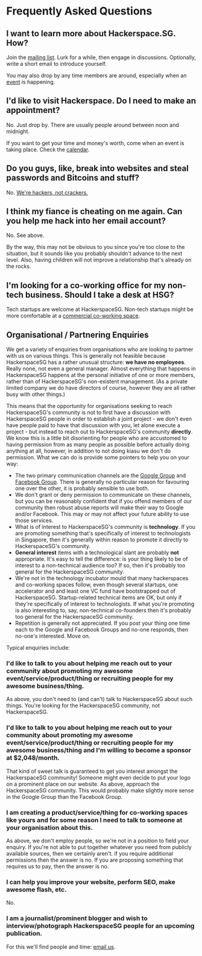 # Frequently Asked Questions

## I want to learn more about Hackerspace.SG. How?

Join the [mailing list](https://groups.google.com/forum/#!forum/hackerspacesg). Lurk for a while, then engage in discussions. Optionally, write a short email to introduce yourself.

You may also drop by any time members are around, especially when an [event](/calendar) is happening.

## I'd like to visit Hackerspace. Do I need to make an appointment?

No. Just drop by. There are usually people around between noon and midnight.

If you want to get your time and money's worth, come when an event is taking place. Check the [calendar](/calendar).

## Do you guys, like, break into websites and steal passwords and Bitcoins and stuff?

No. [We're hackers, not crackers.](http://www.techrepublic.com/blog/it-security/hacker-vs-cracker/)

## I think my fiance is cheating on me again. Can you help me hack into her email account?

No. See above.

By the way, this may not be obvious to you since you're too close to the situation, but it sounds like you probably shouldn't advance to the next level. Also, having children will not improve a relationship that's already on the rocks.

## I'm looking for a co-working office for my non-tech business. Should I take a desk at HSG?

Tech startups are welcome at HackerspaceSG. Non-tech startups might be more comfortable at a [commercial co-working space](http://e27.co/surviving-in-the-jungle-of-singapores-co-working-space/).

## Organisational / Partnering Enquiries

We get a variety of enquiries from organisations who are looking to partner with us on various things. This is generally not feasible because HackerspaceSG has a rather unusual structure: **we have no employees**. Really none, not even a general manager. Almost everything that happens in HackerspaceSG happens at the personal initiative of one or more members, rather than of HackerspaceSG's non-existent management. (As a private limited company we do have directors of course, however they are all rather busy with other things.)

This means that the opportunity for organisations seeking to reach HackerspaceSG's community is not to first have a discussion with HackerspaceSG people in order to establish a joint project - we don't even have people paid to have that discussion with you, let alone execute a project - but instead to reach out to HackerspaceSG's community **directly**. We know this is a little bit disorienting for people who are accustomed to having permission from as many people as possible before actually doing anything at all, however, in addition to not doing kiasu we don't do permission. What we can do is provide some pointers to help you on your way:

- The two primary communication channels are the [Google Group](https://groups.google.com/forum/#!forum/hackerspacesg) and [Facebook Group](https://www.facebook.com/groups/hackerspacesg/). There is generally no particular reason for favouring one over the other, it is probably sensible to use both.
- We don't grant or deny permission to communicate on these channels, but you can be reasonably confident that if you offend members of our community then robust abuse reports will make their way to Google and/or Facebook. This may or may not affect your future ability to use those services.
- What is of interest to HackerspaceSG's community is **technology**. If you are promoting something that's specifically of interest to technologists in Singapore, then it's generally within reason to promote it directly to HackerspaceSG's community.
- **General interest** items with a technological slant are probably **not** appropriate. It's easy to tell the difference: is your thing likely to be of interest to a non-technical audience too? If so, then it's probably too general for the HackerspaceSG community.
- We're not in the technology incubator mould that many hackerspaces and co-working spaces follow, even though several startups, one accelerator and and least one VC fund have bootstrapped out of HackerspaceSG. Startup-related technical items are OK, but only if they're specifically of interest to technologists. If what you're promoting is also interesting to, say, non-technical co-founders then it's probably too general for the HackerspaceSG community.
- Repetition is generally not appreciated. If you post your thing one time each to the Google and Facebook Groups and no-one responds, then no-one's interested. Move on.

Typical enquiries include:

### I'd like to talk to you about helping me reach out to your community about promoting my awesome event/service/product/thing or recruiting people for my awesome business/thing.

As above, you don't need to (and can't) talk to HackerspaceSG about such things. You're looking for the HackerspaceSG community, not HackerspaceSG.

### I'd like to talk to you about helping me reach out to your community about promoting my awesome event/service/product/thing or recruiting people for my awesome business/thing **and** I'm willing to become a sponsor at $2,048/month.

That kind of sweet talk is guaranteed to get you interest amongst the HackerspaceSG community! Someone might even decide to put your logo on a prominent place on our website. As above, approach the HackerspaceSG community. This would probably make slightly more sense in the Google Group than the Facebook Group.

### I am creating a product/service/thing **for co-working spaces** like yours and for some reason I need to talk to someone at your organisation about this.

As above, we don't employ people, so we're not in a position to field your enquiry. If you're not able to put together whatever you need from publicly available sources, then we certainly aren't. if you require additional permissions then the answer is no. If you are proposing something that requires us to pay, then the answer is no.

### I can help you improve your website, perform SEO, make awesome flash, etc.

No.

### I am a journalist/prominent blogger and wish to interview/photograph HackerspaceSG people for an upcoming publication.

For this we'll find people and time: [email us](https://hackerspace.sg/connect/).
